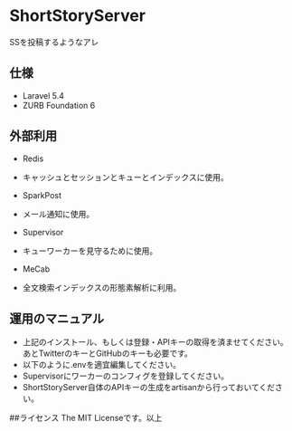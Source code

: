 # ShortStoryServer
SSを投稿するようなアレ

## 仕様
* Laravel 5.4
* ZURB Foundation 6

## 外部利用
* Redis
 - キャッシュとセッションとキューとインデックスに使用。
* SparkPost
 - メール通知に使用。
* Supervisor
 - キューワーカーを見守るために使用。
* MeCab
 - 全文検索インデックスの形態素解析に利用。

## 運用のマニュアル
* 上記のインストール、もしくは登録・APIキーの取得を済ませてください。
  あとTwitterのキーとGitHubのキーも必要です。
* 以下のように.envを適宜編集してください。
* Supervisorにワーカーのコンフィグを登録してください。
* ShortStoryServer自体のAPIキーの生成をartisanから行っておいてください。

##ライセンス
The MIT Licenseです。以上
